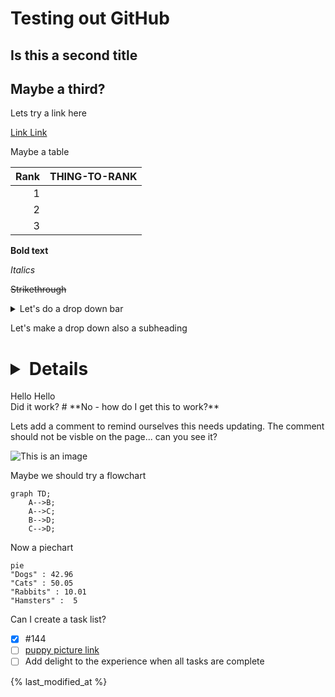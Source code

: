#  Testing out GitHub
## Is this a second title
## Maybe a third?

Lets try a link here

[Link Link](https://www.google.com/search?q=cufflinks&rlz=1C1GCEA_enGB932GB932&ei=HgbFY5n_HseagQarkZDwCw&ved=0ahUKEwiZhvzE0cv8AhVHTcAKHasIBL4Q4dUDCA8&uact=5&oq=cufflinks&gs_lcp=Cgxnd3Mtd2l6LXNlcnAQAzIHCAAQsQMQQzIECAAQQzIHCAAQsQMQQzIECAAQQzIHCAAQgAQQCjIHCAAQgAQQCjIECC4QQzIECAAQQzIHCAAQgAQQCjIHCAAQgAQQCjoICAAQBxAeEAo6BggAEAcQHkoECEEYAEoECEYYAFAAWNgCYIYFaABwAXgAgAF5iAHSApIBAzMuMZgBAKABAcABAQ&sclient=gws-wiz-serp)

Maybe a table


| Rank | THING-TO-RANK |
|-----:|---------------|
|     1|               |
|     2|               |
|     3|               |

**Bold text**

*Italics*

~~Strikethrough~~


<details>
<summary>Let's do a drop down bar</summary>
Hi!
</details>

Let's make a drop down also a subheading
# <details>
<summary>Hello Hello</summary>
Did it work?
# </details>
**No - how do I get this to work?**

Lets add a comment to remind ourselves this needs updating. The comment should not be visble on the page... can you see it?
<!--we need to update this asap-->

![This is an image](https://myoctocat.com/assets/images/base-octocat.svg)


Maybe we should try a flowchart
```mermaid
graph TD;
    A-->B;
    A-->C;
    B-->D;
    C-->D;
```

Now a piechart
```mermaid
pie 
"Dogs" : 42.96
"Cats" : 50.05
"Rabbits" : 10.01
"Hamsters" :  5
```

Can I create a task list?
- [x] #144
- [ ] [puppy picture link](https://www.google.com/search?q=picture+of+a+dog&rlz=1C1GCEA_enGB932GB932&oq=picture+of+a+dog&aqs=chrome..69i57.2112j0j7&sourceid=chrome&ie=UTF-8#imgrc=1te1HVeyj9G6qM)
- [ ] Add delight to the experience when all tasks are complete

{% last_modified_at %}
